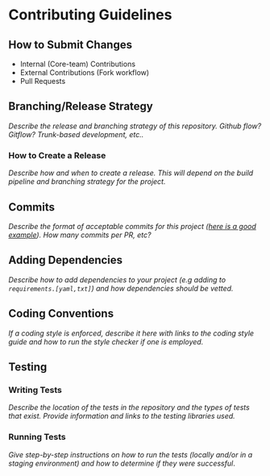 # Contributing Guidelines

## How to Submit Changes

* Internal (Core-team) Contributions
* External Contributions (Fork workflow)
* Pull Requests

## Branching/Release Strategy

_Describe the release and branching strategy of this repository. Github flow? Gitflow? Trunk-based development, etc.._

### How to Create a Release

_Describe how and when to create a release. This will depend on the build pipeline and branching strategy for the project._

## Commits

_Describe the format of acceptable commits for this project ([here is a good example](https://chris.beams.io/posts/git-commit/)). How many commits per PR, etc?_

## Adding Dependencies

_Describe how to add dependencies to your project (e.g adding to `requirements.[yaml,txt]`) and how dependencies should be vetted._

## Coding Conventions

_If a coding style is enforced, describe it here with links to the coding style guide and how to run the style checker if one is employed._

## Testing

### Writing Tests

_Describe the location of the tests in the repository and the types of tests that exist. Provide information and links to the testing libraries used._

### Running Tests

_Give step-by-step instructions on how to run the tests (locally and/or in a staging environment) and how to determine if they were successful_.
